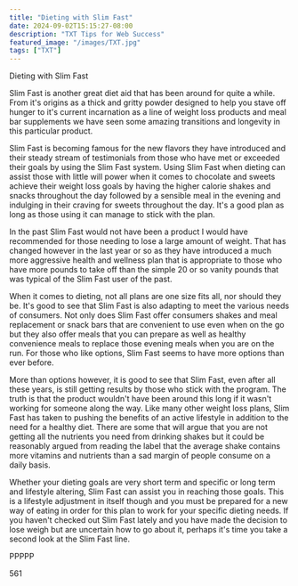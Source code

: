 ```yaml
---
title: "Dieting with Slim Fast"
date: 2024-09-02T15:15:27-08:00
description: "TXT Tips for Web Success"
featured_image: "/images/TXT.jpg"
tags: ["TXT"]
---
```


Dieting with Slim Fast

Slim Fast is another great diet aid that has been around for quite a while. From it's origins as a thick and gritty powder designed to help you stave off hunger to it's current incarnation as a line of weight loss products and meal bar supplements we have seen some amazing transitions and longevity in this particular product. 

Slim Fast is becoming famous for the new flavors they have introduced and their steady stream of testimonials from those who have met or exceeded their goals by using the Slim Fast system. Using Slim Fast when dieting can assist those with little will power when it comes to chocolate and sweets achieve their weight loss goals by having the higher calorie shakes and snacks throughout the day followed by a sensible meal in the evening and indulging in their craving for sweets throughout the day. It's a good plan as long as those using it can manage to stick with the plan. 

In the past Slim Fast would not have been a product I would have recommended for those needing to lose a large amount of weight. That has changed however in the last year or so as they have introduced a much more aggressive health and wellness plan that is appropriate to those who have more pounds to take off than the simple 20 or so vanity pounds that was typical of the Slim Fast user of the past. 

When it comes to dieting, not all plans are one size fits all, nor should they be. It's good to see that Slim Fast is also adapting to meet the various needs of consumers. Not only does Slim Fast offer consumers shakes and meal replacement or snack bars that are convenient to use even when on the go but they also offer meals that you can prepare as well as healthy convenience meals to replace those evening meals when you are on the run. For those who like options, Slim Fast seems to have more options than ever before. 

More than options however, it is good to see that Slim Fast, even after all these years, is still getting results by those who stick with the program. The truth is that the product wouldn't have been around this long if it wasn't working for someone along the way. Like many other weight loss plans, Slim Fast has taken to pushing the benefits of an active lifestyle in addition to the need for a healthy diet. There are some that will argue that you are not getting all the nutrients you need from drinking shakes but it could be reasonably argued from reading the label that the average shake contains more vitamins and nutrients than a sad margin of people consume on a daily basis.

Whether your dieting goals are very short term and specific or long term and lifestyle altering, Slim Fast can assist you in reaching those goals. This is a lifestyle adjustment in itself though and you must be prepared for a new way of eating in order for this plan to work for your specific dieting needs. If you haven't checked out Slim Fast lately and you have made the decision to lose weigh but are uncertain how to go about it, perhaps it's time you take a second look at the Slim Fast line.

PPPPP

561

